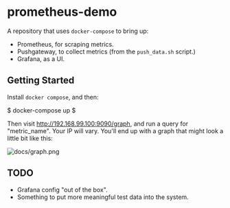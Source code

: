 # prometheus-demo

A repository that uses `docker-compose` to bring up:

* Prometheus, for scraping metrics.
* Pushgateway, to collect metrics (from the `push_data.sh` script.)
* Grafana, as a UI.

## Getting Started

Install `docker compose`, and then:

  $ docker-compose up
  $ 

Then visit http://192.168.99.100:9090/graph, and run a query for 
"metric_name". Your IP will vary. You'll end up with a graph that might look
a little bit like this:

![docs/graph.png]()

## TODO

* Grafana config "out of the box".
* Something to put more meaningful test data into the system.